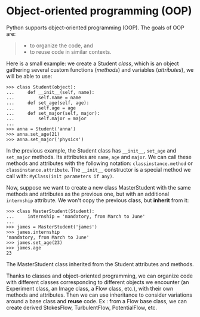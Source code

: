 # Object-oriented programming (OOP)

Python supports object-oriented programming (OOP). The goals of OOP are:

> - to organize the code, and
> - to reuse code in similar contexts.

Here is a small example: we create a Student *class*, which is an object
gathering several custom functions (*methods*) and variables (*attributes*),
we will be able to use:

```
>>> class Student(object):
...     def __init__(self, name):
...         self.name = name
...     def set_age(self, age):
...         self.age = age
...     def set_major(self, major):
...         self.major = major
...
>>> anna = Student('anna')
>>> anna.set_age(21)
>>> anna.set_major('physics')
```

In the previous example, the Student class has `__init__`, `set_age` and
`set_major` methods. Its attributes are `name`, `age` and `major`. We
can call these methods and attributes with the following notation:
`classinstance.method` or `classinstance.attribute`. The `__init__`
constructor is a special method we call with: `MyClass(init parameters if
any)`.

Now, suppose we want to create a new class MasterStudent with the same
methods and attributes as the previous one, but with an additional
`internship` attribute. We won't copy the previous class, but
**inherit** from it:

```
>>> class MasterStudent(Student):
...     internship = 'mandatory, from March to June'
...
>>> james = MasterStudent('james')
>>> james.internship
'mandatory, from March to June'
>>> james.set_age(23)
>>> james.age
23
```

The MasterStudent class inherited from the Student attributes and methods.

Thanks to classes and object-oriented programming, we can organize code
with different classes corresponding to different objects we encounter
(an Experiment class, an Image class, a Flow class, etc.), with their own
methods and attributes. Then we can use inheritance to consider
variations around a base class and **reuse** code. Ex : from a Flow
base class, we can create derived StokesFlow, TurbulentFlow,
PotentialFlow, etc.
